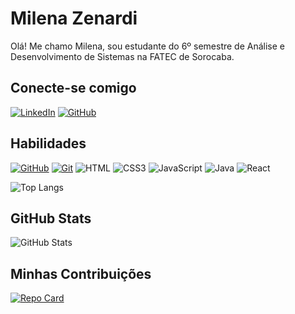 # Milena Zenardi
Olá! 
Me chamo Milena, sou estudante do 6º semestre de Análise e Desenvolvimento de Sistemas na FATEC de Sorocaba. 
## Conecte-se comigo
[![LinkedIn](https://img.shields.io/badge/LinkedIn-191970?style=for-the-badge&logo=linkedin&logoColor=F0F8FF)](https://www.linkedin.com/in/milenazenardi/)
[![GitHub](https://img.shields.io/badge/GitHub-191970?style=for-the-badge&logo=GitHub&logoColor=F0F8FF)](https://github.com/MilenaZenardi)
## Habilidades
[![GitHub](https://img.shields.io/badge/GitHub-191970?style=for-the-badge&logo=GitHub&logoColor=F0F8FF)](https://docs.github.com/)
[![Git](https://img.shields.io/badge/Git-191970?style=for-the-badge&logo=Git&logoColor=F0F8FF)](https://git-scm.com/doc)
![HTML](https://img.shields.io/badge/HTML-191970?style=for-the-badge&logo=html5&logoColor=F0F8FF)
![CSS3](https://img.shields.io/badge/CSS3-191970?style=for-the-badge&logo=css3&logoColor=F0F8FF)
![JavaScript](https://img.shields.io/badge/JavaScript-191970?style=for-the-badge&logo=javascript&logoColor=F0F8FF)
![Java](https://img.shields.io/badge/Java-191970?style=for-the-badge&logo=java&logoColor=F0F8FF)
![React](https://img.shields.io/badge/React-191970?style=for-the-badge&logo=react&logoColor=F0F8FF)



![Top Langs](https://github-readme-stats-git-masterrstaa-rickstaa.vercel.app/api/top-langs/?username=milenazenardi&layout=compact&bg_color=000&border_color=191970&title_color=191970&text_color=FFF)

## GitHub Stats
![GitHub Stats](https://github-readme-stats.vercel.app/api?username=MilenaZenardi&theme=transparent&bg_color=000&border_color=191970&show_icons=true&icon_color=191970&title_color=191970&text_color=FFF)

## Minhas Contribuições
[![Repo Card](https://github-readme-stats.vercel.app/api/pin/?username=milenazenardi&repo=dio-lab-open-source&bg_color=000&border_color=191970&show_icons=true&icon_color=191970&title_color=191970&text_color=FFF)](https://github.com/SEUUSERNAME/SEUREPOSITORIO)